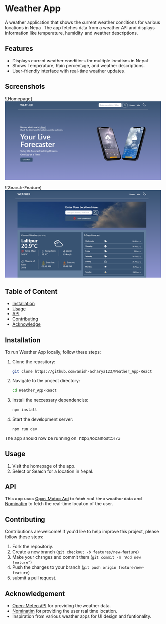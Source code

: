 # Weather App

A weather application that shows the current weather conditions for various locations in Nepal. The app fetches data from a weather API and displays information like temperature, humidity, and weather descriptions.

## Features

- Displays current weather conditions for multiple locations in Nepal.
- Shows Temperature, Rain percentage, and weather descriptions.
- User-friendly interface with real-time weather updates.

## Screenshots

![Homepage]![alt text](image.png)

![Search-Feature]![alt text](image-1.png)


## Table of Content
 - [Installation](#installation)
 - [Usage](#usage) 
 - [API](#api) 
 - [Contributing](#contributing) 
 - [Acknowledge](#acknowledge)

## Installation

To run Weather App locally, follow these steps:

1. Clone the repository:

   ```bash
   git clone https://github.com/anish-acharya123/Weather_App-React
   ```

2. Navigate to the project directory:

   ```bash
   cd Weather_App-React
   ```

3. Install the neccessary dependencies:

   ```bash
   npm install
   ```

4. Start the development server:
   ```bash
   npm run dev
   ```

The app should now be running on `http://localhost:5173

## Usage

1. Visit the homepage of the app.
2. Select or Search for a location in Nepal.

## API

This app uses [Open-Meteo Api](https://open-meteo.com/) to fetch real-time weather data and [Nominatim](https://nominatim.openstreetmap.org/) to fetch the real-time location of the user.

## Contributing

Contributions are welcome! If you'd like to help improve this project, please follow these steps:

1. Fork the repositoriy.
2. Create a new branch (`git checkout -b features/new-feature`)
3. Make your changes and commit them (`git commit -m "Add new feature"`)
4. Push the changes to your branch (`git push origin feature/new-feature`)
5. submit a pull request.

## Acknowledgement

- [Open-Meteo API](https://open-meteo.com/) for providing the weather data.
- [Nominatim](https://nominatim.openstreetmap.org/) for providing the user real time location.
- Inspiration from various weather apps for UI design and funtionality.
